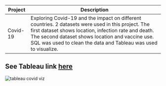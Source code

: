 
| Project   | Description | 
| ----------- | ------------- | 
| Covid-19 | Exploring Covid-19 and the impact on different countries. 2 datasets were used in this project. The first dataset shows location, infection rate and death. The second dataset shows location and vaccine use.  SQL was used to clean the data and Tableau was used to visualize. |

## See Tableau link [here](https://public.tableau.com/app/profile/liz.kiger/viz/Covid-19dataviz_16582765892200/Dashboard1)


![tableau covid viz](https://user-images.githubusercontent.com/107583919/180318575-3e833f33-5d94-4f56-a232-c2f86f59773f.png)
